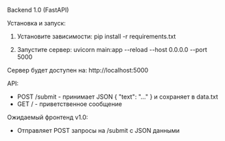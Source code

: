 Backend 1.0 (FastAPI)

Установка и запуск:

1) Установите зависимости:
   pip install -r requirements.txt

2) Запустите сервер:
   uvicorn main:app --reload --host 0.0.0.0 --port 5000

Сервер будет доступен на: http://localhost:5000

API:
- POST /submit - принимает JSON { "text": "..." } и сохраняет в data.txt
- GET / - приветственное сообщение

Ожидаемый фронтенд v1.0:
- Отправляет POST запросы на /submit с JSON данными